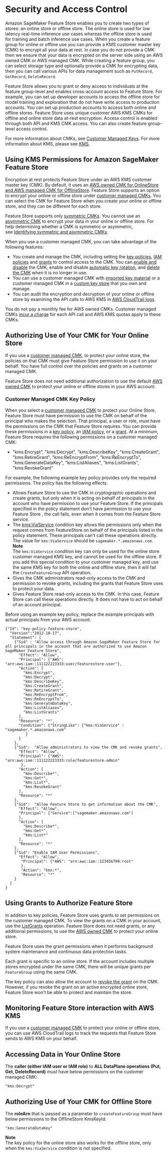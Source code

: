 # Security and Access Control<a name="feature-store-security"></a>

 Amazon SageMaker Feature Store enables you to create two types of stores: an online store or offline store\. The online store is used for low latency real\-time inference use cases whereas the offline store is used for training and batch inference use cases\. When you create a feature group for online or offline use you can provide a KMS customer master key \(CMK\) to encrypt all your data at rest\. In case you do not provide a CMK then we ensure that your data is encrypted on the server side using an AWS owned CMK or AWS managed CMK\. While creating a feature group, you can select storage type and optionally provide a CMK for encrypting data, then you can call various APIs for data management such as `PutRecord`, `GetRecord`, `DeleteRecord`\.  

Feature Store allows you to grant or deny access to individuals at the feature group\-level and enables cross\-account access to Feature Store\. For example, you can set up developer accounts to access the offline store for model training and exploration that do not have write access to production accounts\. You can set up production accounts to access both online and offline stores\. Feature Store uses unique customer AWS KMS CMKs for offline and online store data at\-rest encryption\. Access control is enabled through both API and KMS CMK access\. You can also create feature group\-level access control\.  

 For more information about CMKs, see [Customer Managed Keys](https://docs.aws.amazon.com/kms/latest/developerguide/concepts.html#master_keys)\. For more information about KMS, please see [KMS](https://aws.amazon.com/kms/)\.  

## Using KMS Permissions for Amazon SageMaker Feature Store<a name="feature-store-kms-cmk-permissions"></a>

 Encryption at rest protects Feature Store under an AWS KMS customer master key \(CMK\)\. By default, it uses an [AWS owned CMK for OnlineStore and AWS managed CMK for OfflineStore](https://docs.aws.amazon.com/kms/latest/developerguide/concepts.html#aws-owned-cmk)\. Feature Store supports an option to encrypt your online or offline store under [customer managed CMKs](https://docs.aws.amazon.com/kms/latest/developerguide/concepts.html#customer-cmk)\. You can select the CMK for Feature Store when you create your online or offline store, and they can be different for each store\.  

 Feature Store supports only [symmetric CMKs](https://docs.aws.amazon.com/kms/latest/developerguide/symm-asymm-concepts.html#symmetric-cmks)\. You cannot use an [asymmetric CMK](https://docs.aws.amazon.com/kms/latest/developerguide/symm-asymm-concepts.html#asymmetric-cmks) to encrypt your data in your online or offline store\. For help determining whether a CMK is symmetric or asymmetric, see [Identifying symmetric and asymmetric CMKs](https://docs.aws.amazon.com/kms/latest/developerguide/find-symm-asymm.html)\.

When you use a customer managed CMK, you can take advantage of the following features: 
+  You create and manage the CMK, including setting the [key policies](https://docs.aws.amazon.com/kms/latest/developerguide/key-policies.html), [IAM policies](https://docs.aws.amazon.com/kms/latest/developerguide/iam-policies.html) and [grants](https://docs.aws.amazon.com/kms/latest/developerguide/grants.html) to control access to the CMK\. You can [enable and disable](https://docs.aws.amazon.com/kms/latest/developerguide/enabling-keys.html) the CMK, enable and disable [automatic key rotation](https://docs.aws.amazon.com/kms/latest/developerguide/rotate-keys.html), and [delete the CMK](https://docs.aws.amazon.com/kms/latest/developerguide/deleting-keys.html) when it is no longer in use\. 
+  You can use a customer managed CMK with [imported key material](https://docs.aws.amazon.com/kms/latest/developerguide/importing-keys.html) or a customer managed CMK in a [custom key store](https://docs.aws.amazon.com/kms/latest/developerguide/custom-key-store-overview.html) that you own and manage\. 
+  You can audit the encryption and decryption of your online or offline store by examining the API calls to AWS KMS in [AWS CloudTrail logs](https://docs.aws.amazon.com/kms/latest/developerguide/services-dynamodb.html#dynamodb-cmk-trail)\. 

You do not pay a monthly fee for AWS owned CMKs\. Customer managed CMKs [incur a charge](https://aws.amazon.com/kms/pricing/) for each API call and AWS KMS quotas apply to these CMKs\.  

## Authorizing Use of Your CMK for Your Online Store<a name="feature-store-authorizing-cmk-online-store"></a>

 If you use a [customer managed CMK ](https://docs.aws.amazon.com/kms/latest/developerguide/concepts.html#customer-cmk) to protect your online store, the policies on that CMK must give Feature Store permission to use it on your behalf\. You have full control over the policies and grants on a customer managed CMK\.  

 Feature Store does not need additional authorization to use the default [AWS owned CMK](https://docs.aws.amazon.com/kms/latest/developerguide/concepts.html#master_keys) to protect your online or offline stores in your AWS account\.  

### Customer Managed CMK Key Policy<a name="feature-store-customer-managed-cmk-policy"></a>

 When you select a [customer managed CMK](https://docs.aws.amazon.com/kms/latest/developerguide/concepts.html#customer-cmk) to protect your Online Store, Feature Store must have permission to use the CMK on behalf of the principal who makes the selection\. That principal, a user or role, must have the permissions on the CMK that Feature Store requires\. You can provide these permissions in a [key policy](https://docs.aws.amazon.com/kms/latest/developerguide/key-policies.html), an [IAM policy](https://docs.aws.amazon.com/kms/latest/developerguide/iam-policies.html), or a [grant](https://docs.aws.amazon.com/kms/latest/developerguide/grants.html)\. At a minimum, Feature Store requires the following permissions on a customer managed CMK: 
+  "kms:Encrypt", "kms:Decrypt", "kms:DescribeKey", "kms:CreateGrant", "kms:RetireGrant", "kms:ReEncryptFrom", "kms:ReEncryptTo", "kms:GenerateDataKey", "kms:ListAliases", "kms:ListGrants", "kms:RevokeGrant" 

 For example, the following example key policy provides only the required permissions\. The policy has the following effects: 
+  Allows Feature Store to use the CMK in cryptographic operations and create grants, but only when it is acting on behalf of principals in the account who have permission to use your Feature Store\. If the principals specified in the policy statement don't have permission to use your Feature Store , the call fails, even when it comes from the Feature Store service\.  
+  The [kms:ViaService](https://docs.aws.amazon.com/kms/latest/developerguide/policy-conditions.html#conditions-kms-via-service) condition key allows the permissions only when the request comes from FeatureStore on behalf of the principals listed in the policy statement\. These principals can't call these operations directly\. The value for `kms:ViaService` should be `sagemaker.*.amazonaws.com`\. 
**Note**  
 The `kms:ViaService` condition key can only be used for the online store customer managed KMS key, and cannot be used for the offline store\. If you add this special condition to your customer managed key, and use the same KMS key for both the online and offline store, then it will fail the `CreateFeatureGroup` API operation\. 
+  Gives the CMK administrators read\-only access to the CMK and permission to revoke grants, including the grants that Feature Store uses to protect your data\.  
+  Gives Feature Store read\-only access to the CMK\. In this case, Feature Store can call these operations directly\. It does not have to act on behalf of an account principal\.  

 Before using an example key policy, replace the example principals with actual principals from your AWS account\. 

```
{"Id": "key-policy-feature-store",
  "Version":"2012-10-17",
  "Statement": [
    {"Sid" : "Allow access through Amazon SageMaker Feature Store for all principals in the account that are authorized to use Amazon SageMaker Feature Store",
      "Effect": "Allow",
      "Principal": {"AWS": "arn:aws:iam::111122223333:user/featurestore-user"},
      "Action": [
        "kms:Encrypt",
        "kms:Decrypt",
        "kms:DescribeKey",
        "kms:CreateGrant",
        "kms:RetireGrant",
        "kms:ReEncryptFrom",
        "kms:ReEncryptTo",
        "kms:GenerateDataKey",
        "kms:ListAliases",
        "kms:ListGrants"
      ],
      "Resource": "*",      
      "Condition": {"StringLike": {"kms:ViaService" : "sagemaker.*.amazonaws.com"
         }
      }
    },
    {"Sid":  "Allow administrators to view the CMK and revoke grants",
      "Effect": "Allow",
      "Principal": {"AWS": "arn:aws:iam::111122223333:role/featurestore-admin"
       },
      "Action": [
        "kms:Describe*",
        "kms:Get*",
        "kms:List*",
        "kms:RevokeGrant"
      ],
      "Resource": "*"
    },
    {"Sid":  "Allow Feature Store to get information about the CMK",
      "Effect": "Allow",
      "Principal": {"Service":["sagemaker.amazonaws.com"]
      },
      "Action": [
        "kms:Describe*",
        "kms:Get*",
        "kms:List*"
      ],
      "Resource": "*"
    },
    {"Sid": "Enable IAM User Permissions",
      "Effect": "Allow",
       "Principal": {"AWS": "arn:aws:iam::123456789:root"
       },
       "Action": "kms:*",
       "Resource": "*"
    }
  ]
}
```

## Using Grants to Authorize Feature Store<a name="feature-store-using-grants-authorize"></a>

 In addition to key policies, Feature Store uses grants to set permissions on the customer managed CMK\. To view the grants on a CMK in your account, use the [ListGrants](https://docs.aws.amazon.com/kms/latest/APIReference/API_ListGrants.html) operation\. Feature Store does not need grants, or any additional permissions, to use the [AWS owned CMK](https://docs.aws.amazon.com/kms/latest/developerguide/concepts.html#aws-owned-cmk) to protect your online store\.  

 Feature Store uses the grant permissions when it performs background system maintenance and continuous data protection tasks\.  

 Each grant is specific to an online store\. If the account includes multiple stores encrypted under the same CMK, there will be unique grants per `FeatureGroup` using the same CMK\. 

 The key policy can also allow the account to [revoke the grant](https://docs.aws.amazon.com/kms/latest/APIReference/API_RevokeGrant.html) on the CMK\. However, if you revoke the grant on an active encrypted online store, Feature Store won't be able to protect and maintain the store\.  

## Monitoring Feature Store interaction with AWS KMS<a name="feature-store-monitoring-kms-interaction"></a>

 If you use a [customer managed CMK](https://docs.aws.amazon.com/kms/latest/developerguide/concepts.html#customer-cmk) to protect your online or offline store, you can use AWS CloudTrail logs to track the requests that Feature Store sends to AWS KMS on your behalf\.  

## Accessing Data in Your Online Store<a name="feature-store-accessing-data-online-store"></a>

 The **caller \(either IAM user or IAM role\)** to **ALL DataPlane operations \(Put, Get, DeleteRecord\)** must have below permissions on the customer managed CMK: 

```
"kms:Decrypt"
```

## Authorizing Use of Your CMK for Offline Store<a name="feature-store-authorizing-use-cmk-offline-store"></a>

 The **roleArn** that is passed as a parameter to `createFeatureGroup` must have below permissions to the OfflineStore KmsKeyId: 

```
"kms:GenerateDataKey"
```

**Note**  
The key policy for the online store also works for the offline store, only when the `kms:ViaService` condition is not specified\. 